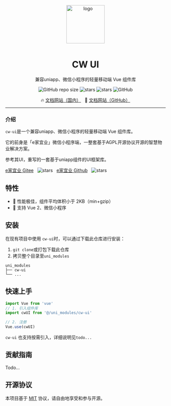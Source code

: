 <p align="center">
    <img alt="logo" src="http://qiniu.yuencode.cn/cw-ui/logo.png" width="120" style="margin-bottom: 10px;">
</p>

<h1 align="center">CW UI</h1>

<p align="center">兼容uniapp、微信小程序的轻量移动端 Vue 组件库</p>

<p align="center">
    <img alt="GitHub repo size" src="https://img.shields.io/github/repo-size/jarryxy/cw-ui">
    <img src="https://gitee.com/jarryxy/cw-ui/badge/star.svg?theme=dark" alt="stars" />
	<img src="https://img.shields.io/github/stars/jarryxy/cw-ui?style=flat-square&logo=GitHub" alt="stars" />
    <img alt="GitHub" src="https://img.shields.io/github/license/jarryxy/cw-ui">
</p>

<p align="center">
  🔥 <a href="https://jarryxy.gitee.io/cw-ui-docs/">文档网站（国内）</a>
  &nbsp;
  🌈 <a href="https://jarryxy.github.io/cw-ui-docs/">文档网站（GitHub）</a>
</p>


---

### 介绍

`cw-ui`是一个兼容uniapp、微信小程序的轻量移动端 Vue 组件库。

它的前身是「e家宜业」微信小程序端，一整套基于AGPL开源协议开源的智慧物业解决方案。

参考其UI，重写的一套基于uniapp组件的UI框架库。


<p align="left">
   <a href="https://gitee.com/chowa/ejyy">e家宜业 Gitee</a>
   &nbsp;
   <img src="https://gitee.com/chowa/ejyy/badge/star.svg?theme=dark" alt="stars" />
   &nbsp;
   <a href="https://github.com/chowa/ejyy">e家宜业 Github</a>
   &nbsp;
   <img src="https://img.shields.io/github/stars/chowa/ejyy?style=flat-square&logo=GitHub" alt="stars" />
</p>


## 特性

- 🚀 性能极佳，组件平均体积小于 2KB（min+gzip）
- 🍭 支持 Vue 2、微信小程序


## 安装

在现有项目中使用 `cw-ui`时，可以通过下载此仓库进行安装：

1. `git clone`或打包下载此仓库
2. 拷贝整个目录至`uni_modules`

```text
uni_modules
├── cw-ui
└── ...
```


## 快速上手

```js
import Vue from 'vue'
// 1. 引入组件库
import cwUI from '@/uni_modules/cw-ui'

// 2. 注册
Vue.use(cwUI)
```

`cw-ui` 也支持按需引入，详细说明见`todo...`

## 贡献指南

Todo...

## 开源协议

本项目基于 [MIT](https://zh.wikipedia.org/wiki/MIT%E8%A8%B1%E5%8F%AF%E8%AD%89) 协议，请自由地享受和参与开源。
